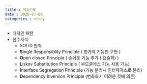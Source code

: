 ```yaml
---
title : 학습진도
date : 2020-07-09
categories : study
---
```

+ 디자인 패턴
+ 선수지식
	+ SOLID 원칙
	+ **S**ingle Responsiblity Principle ( 한가지 기능만 구현 )
	+ **O**pen closed Principle ( 손쉬운 기능 추가 ( 캡슐화) ) 
	+ **L**iskov Substitution Principle ( 부모클래스 기능 사용 가능)
	+ **I**nterface Segregation Principle (기능 분리시 인터페이스로 분리) 
	+ **D**ependency Inversion Principle (변화화기 어려운 것에 의존)
